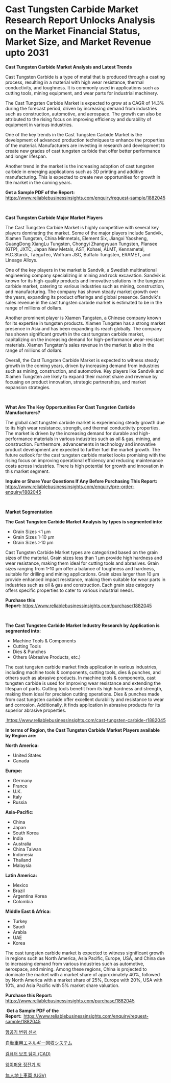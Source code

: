 <p><h1>Cast Tungsten Carbide Market Research Report Unlocks Analysis on the Market Financial Status, Market Size, and Market Revenue upto 2031</h1></p><p><strong>Cast Tungsten Carbide Market Analysis and Latest Trends</strong></p>
<p><p>Cast Tungsten Carbide is a type of metal that is produced through a casting process, resulting in a material with high wear resistance, thermal conductivity, and toughness. It is commonly used in applications such as cutting tools, mining equipment, and wear parts for industrial machinery.</p><p>The Cast Tungsten Carbide Market is expected to grow at a CAGR of 14.3% during the forecast period, driven by increasing demand from industries such as construction, automotive, and aerospace. The growth can also be attributed to the rising focus on improving efficiency and durability of equipment in various industries.</p><p>One of the key trends in the Cast Tungsten Carbide Market is the development of advanced production techniques to enhance the properties of the material. Manufacturers are investing in research and development to create new grades of cast tungsten carbide that offer better performance and longer lifespan.</p><p>Another trend in the market is the increasing adoption of cast tungsten carbide in emerging applications such as 3D printing and additive manufacturing. This is expected to create new opportunities for growth in the market in the coming years.</p></p>
<p><strong>Get a Sample PDF of the Report:&nbsp;</strong> <a href="https://www.reliablebusinessinsights.com/enquiry/request-sample/1882045">https://www.reliablebusinessinsights.com/enquiry/request-sample/1882045</a></p>
<p>&nbsp;</p>
<p><strong>Cast Tungsten Carbide Major Market Players</strong></p>
<p><p>The Cast Tungsten Carbide Market is highly competitive with several key players dominating the market. Some of the major players include Sandvik, Xiamen Tungsten, China Minmetals, Element Six, Jiangxi Yaosheng, GuangDong XiangLu Tungsten, Chongyi Zhangyyuan Tungsten, Plansee (GTP), JXTC, Japan New Metals, AST, Kohsei, ALMT, Kennametal, H.C.Starck, TaeguTec, Wolfram JSC, Buffalo Tungsten, ERAMET, and Lineage Alloys.</p><p>One of the key players in the market is Sandvik, a Swedish multinational engineering company specializing in mining and rock excavation. Sandvik is known for its high-quality products and innovative solutions in the tungsten carbide market, catering to various industries such as mining, construction, and manufacturing. The company has shown steady market growth over the years, expanding its product offerings and global presence. Sandvik's sales revenue in the cast tungsten carbide market is estimated to be in the range of millions of dollars.</p><p>Another prominent player is Xiamen Tungsten, a Chinese company known for its expertise in tungsten products. Xiamen Tungsten has a strong market presence in Asia and has been expanding its reach globally. The company has shown significant growth in the cast tungsten carbide market, capitalizing on the increasing demand for high-performance wear-resistant materials. Xiamen Tungsten's sales revenue in the market is also in the range of millions of dollars.</p><p>Overall, the Cast Tungsten Carbide Market is expected to witness steady growth in the coming years, driven by increasing demand from industries such as mining, construction, and automotive. Key players like Sandvik and Xiamen Tungsten are likely to expand their market share and revenue by focusing on product innovation, strategic partnerships, and market expansion strategies.</p></p>
<p>&nbsp;</p>
<p><strong>What Are The Key Opportunities For Cast Tungsten Carbide Manufacturers?</strong></p>
<p><p>The global cast tungsten carbide market is experiencing steady growth due to its high wear resistance, strength, and thermal conductivity properties. The market is driven by the increasing demand for durable and high-performance materials in various industries such as oil & gas, mining, and construction. Furthermore, advancements in technology and innovative product development are expected to further fuel the market growth. The future outlook for the cast tungsten carbide market looks promising with the rising focus on improving operational efficiency and reducing maintenance costs across industries. There is high potential for growth and innovation in this market segment.</p></p>
<p><strong>Inquire or Share Your Questions If Any Before Purchasing This Report:</strong> <a href="https://www.reliablebusinessinsights.com/enquiry/pre-order-enquiry/1882045">https://www.reliablebusinessinsights.com/enquiry/pre-order-enquiry/1882045</a></p>
<p>&nbsp;</p>
<p><strong>Market Segmentation</strong></p>
<p><strong>The Cast Tungsten Carbide Market Analysis by types is segmented into:</strong></p>
<p><ul><li>Grain Sizes <1 µm</li><li>Grain Sizes 1-10 µm</li><li>Grain Sizes >10 µm</li></ul></p>
<p><p>Cast Tungsten Carbide Market types are categorized based on the grain sizes of the material. Grain sizes less than 1 µm provide high hardness and wear resistance, making them ideal for cutting tools and abrasives. Grain sizes ranging from 1-10 µm offer a balance of toughness and hardness, suitable for drilling and mining applications. Grain sizes larger than 10 µm provide enhanced impact resistance, making them suitable for wear parts in industries such as oil & gas and construction. Each grain size category offers specific properties to cater to various industrial needs.</p></p>
<p><strong>Purchase this Report:&nbsp;</strong><a href="https://www.reliablebusinessinsights.com/purchase/1882045">https://www.reliablebusinessinsights.com/purchase/1882045</a></p>
<p>&nbsp;</p>
<p><strong>The Cast Tungsten Carbide Market Industry Research by Application is segmented into:</strong></p>
<p><ul><li>Machine Tools & Components</li><li>Cutting Tools</li><li>Dies & Punches</li><li>Others (Abrasive Products, etc.)</li></ul></p>
<p><p>The cast tungsten carbide market finds application in various industries, including machine tools & components, cutting tools, dies & punches, and others such as abrasive products. In machine tools & components, cast tungsten carbide is used for improving wear resistance and extending the lifespan of parts. Cutting tools benefit from its high hardness and strength, making them ideal for precision cutting operations. Dies & punches made from cast tungsten carbide offer excellent durability and resistance to wear and corrosion. Additionally, it finds application in abrasive products for its superior abrasive properties.</p></p>
<p><a href="https://www.reliablebusinessinsights.com/cast-tungsten-carbide-r1882045">&nbsp;https://www.reliablebusinessinsights.com/cast-tungsten-carbide-r1882045</a></p>
<p><strong>In terms of Region, the Cast Tungsten Carbide Market Players available by Region are:</strong></p>
<p>
    <p> <strong> North America: </strong>
        <ul>
            <li>United States</li>
            <li>Canada</li>
        </ul>
        </p> 
    <p> <strong> Europe: </strong>
        <ul>
            <li>Germany</li>
            <li>France</li>
            <li>U.K.</li>
            <li>Italy</li>
            <li>Russia</li>
        </ul>
        </p> 
    <p> <strong> Asia-Pacific: </strong>
        <ul>
            <li>China</li>
            <li>Japan</li>
            <li>South Korea</li>
            <li>India</li>
            <li>Australia</li>
            <li>China Taiwan</li>
            <li>Indonesia</li>
            <li>Thailand</li>
            <li>Malaysia</li>
        </ul>
        </p> 
    <p> <strong> Latin America: </strong>
        <ul>
            <li>Mexico</li>
            <li>Brazil</li>
            <li>Argentina Korea</li>
            <li>Colombia</li>
        </ul>
        </p> 
    <p> <strong> Middle East & Africa: </strong>
        <ul>
            <li>Turkey</li>
            <li>Saudi</li>
            <li>Arabia</li>
            <li>UAE</li>
            <li>Korea</li>
        </ul>
    </p>
    </p>
<p><p>The cast tungsten carbide market is expected to witness significant growth in regions such as North America, Asia Pacific, Europe, USA, and China due to increasing demand from various industries such as automotive, aerospace, and mining. Among these regions, China is projected to dominate the market with a market share of approximately 40%, followed by North America with a market share of 25%, Europe with 20%, USA with 10%, and Asia Pacific with 5% market share valuation.</p></p>
<p><strong>Purchase this Report: </strong><a href="https://www.reliablebusinessinsights.com/purchase/1882045">https://www.reliablebusinessinsights.com/purchase/1882045</a></p>
<p>&nbsp;<strong>Get a Sample PDF of the Report:&nbsp;&nbsp;</strong><a href="https://www.reliablebusinessinsights.com/enquiry/request-sample/1882045">https://www.reliablebusinessinsights.com/enquiry/request-sample/1882045</a></p>
<p><strong></strong></p>
<p><p><a href="https://github.com/bbbexter1/Market-Research-Report-List-1/blob/main/6700937140569.md">항공기 변위 센서</a></p><p><a href="https://medium.com/@brucenichols644/%E6%AC%A1%E3%81%AE%E6%96%87%E3%82%92%E6%97%A5%E6%9C%AC%E8%AA%9E%E3%81%AB%E7%BF%BB%E8%A8%B3%E3%81%97%E3%81%A6%E3%81%8F%E3%81%A0%E3%81%95%E3%81%84-%E8%A3%BD%E5%93%81%E3%82%BF%E3%82%A4%E3%83%97-%E3%82%A2%E3%83%97%E3%83%AA%E3%82%B1%E3%83%BC%E3%82%B7%E3%83%A7%E3%83%B3-%E5%9C%B0%E5%9F%9F%E5%88%A5%E3%81%AE%E4%B8%96%E7%95%8C%E3%81%AE%E8%87%AA%E5%8B%95%E8%BB%8A%E3%82%A8%E3%83%8D%E3%83%AB%E3%82%AE%E3%83%BC%E5%9B%9E%E5%8F%8E%E3%82%B7%E3%82%B9%E3%83%86%E3%83%A0%E5%B8%82%E5%A0%B4%E3%81%AE%E3%82%B5%E3%82%A4%E3%82%BA%E3%81%A8%E3%82%B7%E3%82%A7%E3%82%A2%E5%88%86%E6%9E%90-%E4%BA%88%E6%B8%AC-2024%E5%B9%B4-2031%E5%B9%B4-3769cb2c8494">自動車用エネルギー回収システム</a></p><p><a href="https://medium.com/@kelsihoppe/2024%EB%85%84%EB%B6%80%ED%84%B0-2031%EB%85%84%EA%B9%8C%EC%A7%80%EC%9D%98-%EC%BB%B4%ED%93%A8%ED%84%B0-%EC%A7%80%EC%9B%90-%EA%B2%80%EC%B6%9C-cad-%EC%8B%9C%EC%9E%A5-%EC%A0%90%EC%9C%A0%EC%9C%A8%EA%B3%BC-%EA%B2%BD%EC%9F%81-%ED%92%8D%EA%B2%BD%EC%97%90-%EB%8C%80%ED%95%9C-%ED%86%B5%EC%B0%B0%EB%A0%A5-68066d2ec679">컴퓨터 보조 탐지 (CAD)</a></p><p><a href="https://medium.com/@nyahreinger1/%EC%9B%A8%EC%9D%B4%ED%8D%BC-%EC%8B%9C%EC%9E%A5%EC%9D%84-%EC%9C%84%ED%95%9C-%EA%B8%80%EB%A1%9C%EB%B2%8C-%EC%A0%84%EA%B8%B0-%EC%A0%95%EC%A0%84%EA%B8%B0-%EC%B2%99-%EA%B8%B0%ED%9A%8C-%EB%B0%8F-2024%EB%85%84%EB%B6%80%ED%84%B0-2031%EB%85%84%EA%B9%8C%EC%A7%80%EC%9D%98-%EC%98%88%EC%B8%A1-7438d6ecffed">웨이퍼용 정전기 척</a></p><p><a href="https://medium.com/@brucenichols644/%E7%84%A1%E4%BA%BA%E5%9C%B0%E4%B8%8A%E8%BB%8A%E4%B8%A1-ugv-%E5%B8%82%E5%A0%B4%E8%A6%8F%E6%A8%A1%E3%81%AF-%E3%81%AEcagr%E3%81%A7%E6%88%90%E9%95%B7%E3%81%97-%E3%81%93%E3%81%AE%E3%83%AC%E3%83%9D%E3%83%BC%E3%83%88%E3%81%AF2024%E5%B9%B4%E3%81%8B%E3%82%892031%E5%B9%B4%E3%81%BE%E3%81%A7%E3%81%AE%E3%82%BF%E3%82%A4%E3%83%97-%E3%82%A2%E3%83%97%E3%83%AA%E3%82%B1%E3%83%BC%E3%82%B7%E3%83%A7%E3%83%B3-%E6%88%90%E9%95%B7-%E4%BA%88%E6%B8%AC%E3%81%AB%E3%82%88%E3%82%8B%E5%88%86%E6%9E%90%E3%82%92%E3%82%AB%E3%83%90%E3%83%BC%E3%81%97%E3%81%A6%E3%81%84%E3%81%BE%E3%81%99-d01e30b355e9">無人地上車両 (UGV)</a></p></p>